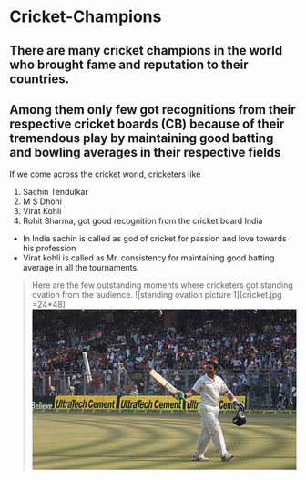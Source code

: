 # Cricket-Champions
## There are many cricket champions in the world who brought fame and reputation to their countries.
## Among them only few got recognitions from their respective cricket boards (CB) because of their tremendous play by maintaining good batting and bowling averages in their respective fields
If we come across the cricket world, cricketers like
1. Sachin Tendulkar
2. M S Dhoni
3. Virat Kohli 
4. Rohit Sharma, got good recognition from the cricket board India
* In India sachin is called as god of cricket for passion and love towards his profession
* Virat kohli is called as Mr. consistency for maintaining good batting average in all the tournaments.
> Here are the few outstanding moments where cricketers got standing ovation from the audience.
![standing ovation picture 1](cricket.jpg =24*48)
![standing ovation picture 2](sachin.jpg)




